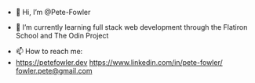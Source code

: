 - 👋 Hi, I’m @Pete-Fowler
<!-- - 👀 I’m interested in  -->
- 🌱 I’m currently learning full stack web development through the Flatiron School and The Odin Project
<!-- - 💞️ I’m looking to collaborate on ... -->
- 📫 How to reach me: 
- https://petefowler.dev
  https://www.linkedin.com/in/pete-fowler/
  fowler.pete@gmail.com

<!---
Pete-Fowler/Pete-Fowler is a ✨ special ✨ repository because its `README.md` (this file) appears on your GitHub profile.
You can click the Preview link to take a look at your changes.
--->
